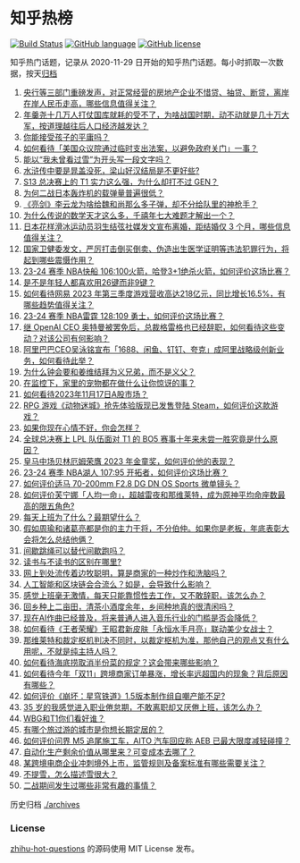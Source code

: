 # 知乎热榜
[![Build Status](https://github.com/ToWeLong/zhihu-hot-questions/workflows/CI/badge.svg)](https://github.com/ToWeLong/zhihu-hot-questions/actions)
[![GitHub language](https://img.shields.io/badge/language-golang-orange.svg)](https://golang.org/)
[![GitHub license](https://img.shields.io/github/license/ToWeLong/zhihu-hot-questions)](https://github.com/ToWeLong/zhihu-hot-questions/blob/main/LICENSE)

知乎热门话题，记录从 2020-11-29 日开始的知乎热门话题。每小时抓取一次数据，按天[归档](./archives)

<!-- BEGIN -->

1. [央行等三部门重磅发声，对正常经营的房地产企业不惜贷、抽贷、断贷，离岸在岸人民币走高，哪些信息值得关注？](https://www.zhihu.com/question/630571546)
1. [年羹尧十几万人打仗国库就耗的受不了，为啥战国时期，动不动就是几十万大军，按道理越往后人口经济越发达？](https://www.zhihu.com/question/617850955)
1. [你能接受孩子的平庸吗？](https://www.zhihu.com/question/358573044)
1. [如何看待「美国众议院通过临时支出法案，以避免政府关门」一事？](https://www.zhihu.com/question/630291775)
1. [能以“我未曾看过雪”为开头写一段文字吗？](https://www.zhihu.com/question/630661348)
1. [水浒传中要是晁盖没死，梁山好汉结局是不更好些?](https://www.zhihu.com/question/629348233)
1. [S13 总决赛上的 T1 实力这么强，为什么却打不过 GEN？](https://www.zhihu.com/question/629949756)
1. [为何二战日本轰炸机的载弹量普遍很低？](https://www.zhihu.com/question/629114704)
1. [《亮剑》李云龙为啥给魏和尚那么多子弹，却不分给队里的神枪手？](https://www.zhihu.com/question/626337399)
1. [为什么传说的数学天才这么多，千禧年七大难题才解出一个？](https://www.zhihu.com/question/306983576)
1. [日本花样滑冰运动员羽生结弦社媒发文宣布离婚，距结婚仅 3 个月，哪些信息值得关注？](https://www.zhihu.com/question/630608430)
1. [国家卫健委发文，严厉打击倒买倒卖、伪造出生医学证明等违法犯罪行为，将起到哪些震慑作用？](https://www.zhihu.com/question/630536903)
1. [23-24 赛季 NBA快船 106:100火箭，哈登3+1绝杀火箭，如何评价这场比赛？](https://www.zhihu.com/question/630671211)
1. [是不是年轻人都喜欢用26键而非9键？](https://www.zhihu.com/question/630284910)
1. [如何看待网易 2023 年第三季度游戏营收高达218亿元，同比增长16.5%，有哪些趋势值得关注？](https://www.zhihu.com/question/630662323)
1. [23-24 赛季 NBA雷霆 128:109 勇士，如何评价这场比赛？](https://www.zhihu.com/question/630520245)
1. [继 OpenAI CEO 奥特曼被罢免后，总裁格雷格也已经辞职，如何看待这些变动？对该公司有何影响？](https://www.zhihu.com/question/630644931)
1. [阿里巴巴CEO吴泳铭宣布「1688、闲鱼、钉钉、夸克」成阿里战略级创新业务，如何看待此举？](https://www.zhihu.com/question/630467873)
1. [为什么钟会要和姜维结拜为义兄弟，而不是义父？](https://www.zhihu.com/question/626240417)
1. [在监控下，家里的宠物都在做什么让你惊讶的事？](https://www.zhihu.com/question/628937064)
1. [如何看待2023年11月17日A股市场？](https://www.zhihu.com/question/630512066)
1. [RPG 游戏《动物迷城》抢先体验版现已发售登陆 Steam，如何评价这款游戏？](https://www.zhihu.com/question/627410760)
1. [如果你现在心情不好，你会怎样？](https://www.zhihu.com/question/623689271)
1. [全球总决赛上 LPL 队伍面对 T1 的 BO5 赛事十年来未尝一胜究竟是什么原因？](https://www.zhihu.com/question/629993852)
1. [皇马中场贝林厄姆荣膺 2023 年金童奖，如何评价他的表现？](https://www.zhihu.com/question/630607503)
1. [23-24 赛季 NBA湖人 107:95 开拓者，如何评价这场比赛？](https://www.zhihu.com/question/630658066)
1. [如何评价适马 70-200mm F2.8 DG DN OS Sports 微单镜头？](https://www.zhihu.com/question/630486429)
1. [如何评价芙宁娜「人均一命」，超越雷夜和那维莱特，成为原神平均命座数最高的限五角色?](https://www.zhihu.com/question/630482780)
1. [每天上班为了什么？最期望什么？](https://www.zhihu.com/question/630443741)
1. [假如周瑜和诸葛亮都是你的主力干将，不分伯仲。如果你是老板，年底表彰大会将怎么总结他俩？](https://www.zhihu.com/question/625828206)
1. [间歇跳绳可以替代间歇跑吗？](https://www.zhihu.com/question/630385925)
1. [读书与不读书的区别在哪里?](https://www.zhihu.com/question/628828694)
1. [网上到处流传着边牧聪明，算是商家的一种炒作和洗脑吗？](https://www.zhihu.com/question/404611508)
1. [人工智能和区块链会合流么？如是，会导致什么影响？](https://www.zhihu.com/question/630263316)
1. [感觉上班毫无激情，每天只能靠惯性去工作，又不敢辞职，该怎么办？](https://www.zhihu.com/question/630020813)
1. [回乡种上二亩田，清茶小酒度余年，乡间种地真的很清闲吗？](https://www.zhihu.com/question/626837077)
1. [现在AI作曲已经普及，将来普通人进入音乐行业的门槛是否会降低？](https://www.zhihu.com/question/630532161)
1. [如何看待《王者荣耀》王昭君新皮肤「永恒水手月亮」联动美少女战士？](https://www.zhihu.com/question/630527357)
1. [那维莱特和裁定枢机判决不同时，以裁定枢机为准，那他自己的观点又有什么用呢，不就是纯主持人吗？](https://www.zhihu.com/question/630006217)
1. [如何看待海底捞取消半份菜的规定？这会带来哪些影响？](https://www.zhihu.com/question/630548738)
1. [如何看待今年「双11」跨境商家订单暴涨，增长率远超国内的现象？背后原因有哪些？](https://www.zhihu.com/question/630540090)
1. [如何评价《崩坏：星穹铁道》1.5版本制作组自嘲产能不足?](https://www.zhihu.com/question/630515646)
1. [35 岁的我感觉进入职业倦怠期，不敢离职却又厌倦上班，该怎么办？](https://www.zhihu.com/question/630020731)
1. [WBG和T1你们看好谁？](https://www.zhihu.com/question/630485075)
1. [有哪个旅过游的城市是你想长期定居的？](https://www.zhihu.com/question/607749417)
1. [如何评价问界 M5 追尾施工车，AITO 汽车回应称 AEB 已最大限度减轻碰撞？](https://www.zhihu.com/question/630409724)
1. [自动化生产剩余价值从哪里来？可变成本去哪了？](https://www.zhihu.com/question/629670028)
1. [某跨境电商企业冲刺境外上市，监管规则及备案标准有哪些需要关注？](https://www.zhihu.com/question/630541190)
1. [不提雪，怎么描述雪很大？](https://www.zhihu.com/question/623993177)
1. [二战期间发生过哪些非常有趣的事情？](https://www.zhihu.com/question/450165644)

<!-- END -->

历史归档 [./archives](./archives)


### License
[zhihu-hot-questions](https://github.com/towelong/zhihu-hot-questions) 的源码使用 MIT License 发布。